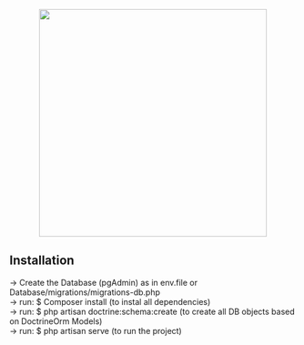 <p align="center"><a href="https://laravel.com" target="_blank"><img src="https://raw.githubusercontent.com/laravel/art/master/logo-lockup/5%20SVG/2%20CMYK/1%20Full%20Color/laravel-logolockup-cmyk-red.svg" width="400"></a></p>

## Installation
 -> Create the Database (pgAdmin) as in env.file or Database/migrations/migrations-db.php <br>
 -> run: $ Composer install (to instal all dependencies)<br>
 -> run: $ php artisan doctrine:schema:create (to create all DB objects based on DoctrineOrm Models)<br>
 -> run: $ php artisan serve (to run the project)<br>
